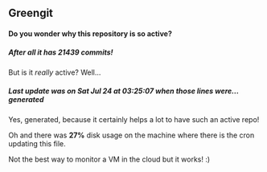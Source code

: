 ## Greengit

#### Do you wonder why this repository is so active?

##### After all it has 21439 commits!

But is it *really* active? Well...

##### Last update was on Sat Jul 24 at 03:25:07 when those lines were... generated

Yes, generated, because it certainly helps a lot to have such an active repo!

Oh and there was **27%** disk usage on the machine
where there is the cron updating this file.

Not the best way to monitor a VM in the cloud but it works! :)
